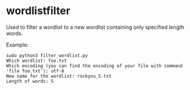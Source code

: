 # wordlistfilter
 Used to filter a wordlist to a new wordlist containing only specified length words.

Example:

```
sudo python3 filter_wordlist.py
Which wordlist: foo.txt
Which encoding (you can find the encoding of your file with command 'file foo.txt'): utf-8
New name for the wordlist: rockyou_5.txt
Length of words: 5
```
